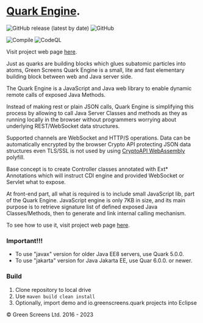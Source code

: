 
# [Quark Engine](https://quark.greenscreens.ltd/).

![GitHub release (latest by date)](https://img.shields.io/github/v/release/greenscreens-io/quark-java?style=plastic)
![GitHub](https://img.shields.io/github/license/greenscreens-io/quark-java?style=plastic)

![Compile](https://github.com/greenscreens-io/quark-java/workflows/Compile/badge.svg?branch=master) 
![CodeQL](https://github.com/greenscreens-io/quark-java/workflows/CodeQL/badge.svg)

Visit project web page [here](https://quark.greenscreens.ltd/).

Just as quarks are building blocks which glues subatomic particles into atoms,
Green Screens Quark Engine is a small, lite and fast elementary building block between web and Java server side.

The Quark Engine is a JavaScript and Java web library to enable dynamic remote calls of exposed Java Methods.

Instead of making rest or plain JSON calls, Quark Engine is simplifying this process by allowing
to call Java Server Classes and methods as they as running locally in the browser without
programmers worrying about underlying REST/WebSocket data structures.

Supported channels are WebSocket and HTTP/S operations. Data can be automatically encrypted
by the browser Crypto API protecting JSON data structures even TLS/SSL is not used by using
[CryptoAPI WebAssembly](https://github.com/greenscreens-io/cryptowasm) polyfill.

Base concept is to create Controller classes annotated with Ext* Annotations which will
instruct CDI engine and provided WebSocket or Servlet what to expose.

At front-end part, all what is required is to include small JavaScript lib, part of the Quark Engine.
JavaScript engine is only 7KB in size, and its main purpose is to retrieve signature list of defined exposed
Java Classes/Methods, then to generate and link internal calling mechanism.

To see how to use it, visit project web page [here](https://quark.greenscreens.ltd).

### Important!!!
 - To use "javax" version for older Java EE8 servers, use Quark 5.0.0.
 - To use "jakarta" version for Java Jakarta EE, use Quar 6.0.0. or newer.

### Build

1. Clone repository to local drive
2. Use ```maven build clean install```
3. Optionally, import demo and io.greenscreens.quark projects into Eclipse

&copy; Green Screens Ltd. 2016 - 2023
